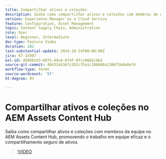 ```yaml
---
title: Compartilhar ativos e coleções
description: Saiba como compartilhar ativos e coleções com membros da equipe no AEM Assets Content Hub, promovendo o trabalho em equipe eficaz e o compartilhamento seguro de ativos.
version: Experience Manager as a Cloud Service
feature: Configuration, Asset Management
topic: Content Supply Chain, Administration
role: User
level: Beginner, Intermediate
doc-type: Feature Video
duration: 182
last-substantial-update: 2024-10-24T00:00:00Z
jira: KT-15987
exl-id: db898193-6075-49c6-87df-0fcc86b5c4b3
source-git-commit: 48433a5367c281cf5a1c106b08a1306f1b0e8ef4
workflow-type: tm+mt
source-wordcount: '57'
ht-degree: 0%

---
```


# Compartilhar ativos e coleções no AEM Assets Content Hub

Saiba como compartilhar ativos e coleções com membros da equipe no AEM Assets Content Hub, promovendo o trabalho em equipe eficaz e o compartilhamento seguro de ativos.

>[!VIDEO](https://video.tv.adobe.com/v/3445360/?learn=on&captions=por_br)
